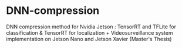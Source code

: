 # DNN-compression
DNN compression method for Nvidia Jetson  : TensorRT and TFLite for classification &amp; TensorRT for localization +  Videosurveillance system implementation on Jetson Nano and Jetson Xavier (Master's Thesis)
